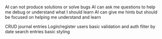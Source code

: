 AI can not produce solutions or solve bugs
AI can ask me questions to help me debug or understand what I should learn
AI can give me hints but should be focused on helping me understand and learn

CRUD journal entries
Login/register users
basic validation and auth
filter by date
search entries
basic styling
